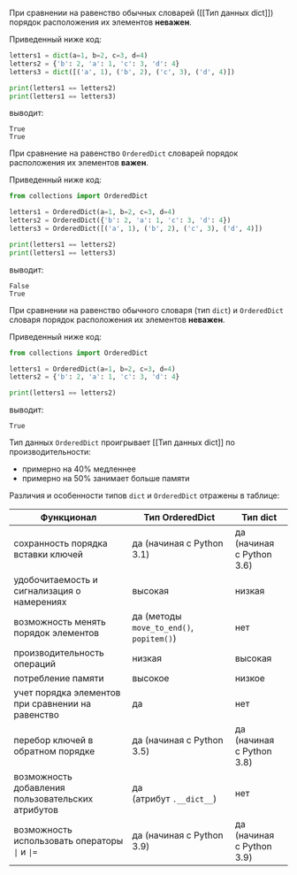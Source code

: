 

При сравнении на равенство обычных словарей ([[Тип данных dict]]) порядок расположения их элементов **неважен**.

Приведенный ниже код:

```python
letters1 = dict(a=1, b=2, c=3, d=4)
letters2 = {'b': 2, 'a': 1, 'c': 3, 'd': 4}
letters3 = dict([('a', 1), ('b', 2), ('c', 3), ('d', 4)])

print(letters1 == letters2)
print(letters1 == letters3)
```

выводит:

```no-highlight
True
True
```

При сравнение на равенство `OrderedDict` словарей порядок расположения их элементов **важен**.

Приведенный ниже код:

```python
from collections import OrderedDict

letters1 = OrderedDict(a=1, b=2, c=3, d=4)
letters2 = OrderedDict({'b': 2, 'a': 1, 'c': 3, 'd': 4})
letters3 = OrderedDict([('a', 1), ('b', 2), ('c', 3), ('d', 4)])

print(letters1 == letters2)
print(letters1 == letters3)
```

выводит:

```no-highlight
False
True
```

При сравнении на равенство обычного словаря (тип `dict`) и `OrderedDict` словаря порядок расположения их элементов **неважен**.

Приведенный ниже код:

```python
from collections import OrderedDict

letters1 = OrderedDict(a=1, b=2, c=3, d=4)
letters2 = {'b': 2, 'a': 1, 'c': 3, 'd': 4}

print(letters1 == letters2)
```

выводит:

```no-highlight
True
```
Тип данных `OrderedDict` проигрывает [[Тип данных dict]] по производительности:

- примерно на 40% медленнее
- примерно на 50% занимает больше памяти


Различия и особенности типов `dict` и `OrderedDict` отражены в таблице:

|Функционал|Тип OrderedDict|Тип dict|
|---|---|---|
|сохранность порядка вставки ключей|да (начиная с Python 3.1)|да (начиная с Python 3.6)|
|удобочитаемость и сигнализация о намерениях|высокая|низкая|
|возможность менять порядок элементов|да (методы `move_to_end()`, `popitem()`)|нет|
|производительность операций|низкая|высокая|
|потребление памяти|высокое|низкое|
|учет порядка элементов при сравнении на равенство|да|нет|
|перебор ключей в обратном порядке|да (начиная с Python 3.5)|да (начиная с Python 3.8)|
|возможность добавления пользовательских атрибутов|да (атрибут `.__dict__`)|нет|
|возможность использовать операторы `\|` и `\|=`|да (начиная с Python 3.9)|да (начиная с Python 3.9)|
